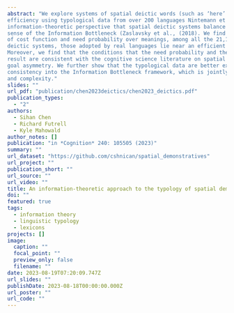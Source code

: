 ```yaml
---
abstract: "We explore systems of spatial deictic words (such as ‘here’ and ‘there’) from the perspective of communicative
efficiency using typological data from over 200 languages Nintemann et al. (2020). We argue from an
information-theoretic perspective that spatial deictic systems balance informativity and complexity in the
sense of the Information Bottleneck (Zaslavsky et al., (2018). We find that under an appropriate choice
of cost function and need probability over meanings, among all the 21,146 theoretically possible spatial
deictic systems, those adopted by real languages lie near an efficient frontier of informativity and complexity.
Moreover, we find that the conditions that the need probability and the cost function need to satisfy for this
result are consistent with the cognitive science literature on spatial cognition, especially regarding the source–
goal asymmetry. We further show that the typological data are better explained by introducing a notion of
consistency into the Information Bottleneck framework, which is jointly optimized along with informativity
and complexity."
slides: ""
url_pdf: "publication/chen2023deictics/chen2023_deictics.pdf"
publication_types:
  - "2"
authors:
  - Sihan Chen
  - Richard Futrell
  - Kyle Mahowald
author_notes: []
publication: "in *Cognition* 240: 105505 (2023)"
summary: ""
url_dataset: "https://github.com/cshnican/spatial_demonstratives"
url_project: ""
publication_short: ""
url_source: ""
url_video: ""
title: An information-theoretic approach to the typology of spatial demonstratives
doi: ""
featured: true
tags:
  - information theory
  - linguistic typology
  - lexicons
projects: []
image:
  caption: ""
  focal_point: ""
  preview_only: false
  filename: ""
date: 2023-08-19T07:20:09.747Z
url_slides: ""
publishDate: 2023-08-18T00:00:00.000Z
url_poster: ""
url_code: ""
---
```

